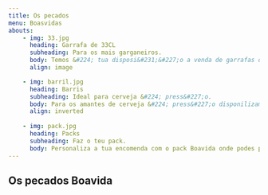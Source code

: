 ```yaml
---
title: Os pecados
menu: Boasvidas
abouts:
    - img: 33.jpg
      heading: Garrafa de 33CL
      subheading: Para os mais garganeiros.
      body: Temos &#224; tua disposi&#231;&#227;o a venda de garrafas de 0.33L de modo a poderes degustares da tua cerveja sem a teres que partilhar.
      align: image

    - img: barril.jpg
      heading: Barris
      subheading: Ideal para cerveja &#224; press&#227;o.
      body: Para os amantes de cerveja &#224; press&#227;o disponilizamos a op&#231;&#227;o de compra da tua cerveja preferida em barris.
      align: inverted
    
    - img: pack.jpg
      heading: Packs
      subheading: Faz o teu pack.
      body: Personaliza a tua encomenda com o pack Boavida onde podes provar todas as cervejas que disponibilizamos.
---
```


## Os pecados Boavida
###
